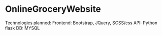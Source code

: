 # OnlineGroceryWebsite

Technologies planned:
Frontend: Bootstrap, JQuery, SCSS/css
API: Python flask
DB: MYSQL

